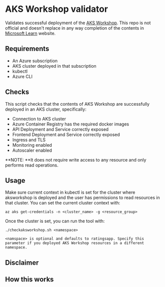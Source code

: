 # AKS Workshop validator

Validates successful deployment of the [AKS Workshop](https://docs.microsoft.com/en-us/learn/modules/aks-workshop/). This repo is not official and doesn't replace in any way completion of the contents in [Microsoft Learn](https://docs.microsoft.com/en-us/learn/modules/aks-workshop/) website.

## Requirements

* An Azure subscription
* AKS cluster deployed in that subscription
* kubectl 
* Azure CLI

## Checks

This script checks that the contents of AKS Workshop are successfully deployed in an AKS cluster, specifically:

- Connection to AKS cluster
- Azure Container Registry has the required docker images
- API Deployment and Service correctly exposed
- Frontend Deployment and Service correctly exposed
- Ingress and TLS
- Monitoring enabled
- Autoscaler enabled

**NOTE: **It does not require write access to any resource and only performs read operations.

## Usage

Make sure current context in kubectl is set for the cluster where aksworkshop is deployed and the user has permissions to read resources in that cluster. You can set the current cluster context with:

```
az aks get-credentials -n <cluster_name> -g <resource_group>
```

Once the cluster is set, you can run the tool with:

```
./checkaksworkshop.sh <namespace>

<namspace> is optional and defaults to ratingsapp. Specify this parameter if you deployed AKS Workshop resources in a different namespace.
```

## Disclaimer

## How this works

